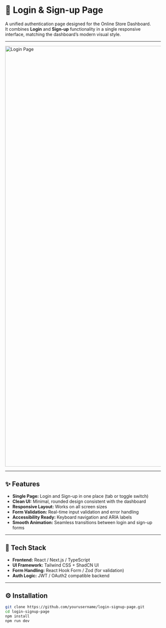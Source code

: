 # 🔐 Login & Sign-up Page

A unified authentication page designed for the Online Store Dashboard.  
It combines **Login** and **Sign-up** functionality in a single responsive interface, matching the dashboard’s modern visual style.

---
<img width="1714" height="1360" alt="Login Page" src="https://github.com/user-attachments/assets/aa180f81-9efb-4ece-a88f-3dc214eb9beb" />

---

## ✨ Features

- **Single Page:** Login and Sign-up in one place (tab or toggle switch)
- **Clean UI:** Minimal, rounded design consistent with the dashboard
- **Responsive Layout:** Works on all screen sizes
- **Form Validation:** Real-time input validation and error handling
- **Accessibility Ready:** Keyboard navigation and ARIA labels
- **Smooth Animation:** Seamless transitions between login and sign-up forms

---

## 🧩 Tech Stack

- **Frontend:** React / Next.js / TypeScript  
- **UI Framework:** Tailwind CSS + ShadCN UI  
- **Form Handling:** React Hook Form / Zod (for validation)  
- **Auth Logic:** JWT / OAuth2 compatible backend  

---

## ⚙️ Installation

```bash
git clone https://github.com/yourusername/login-signup-page.git
cd login-signup-page
npm install
npm run dev
